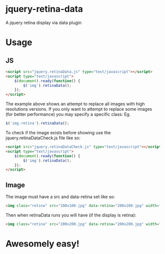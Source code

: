 jquery-retina-data
==================

A jquery retina display via data plugin

# Usage
## JS
```html
<script src="jquery.retinaData.js" type="text/javascript"></script>
<script type="text/javascript">
    $(document).ready(function() {
        $('img').retinaData();
    });
</script>
```

The example above shows an attempt to replace all images with high resolutions versions. If you only want to attempt to replace some images (for better performance) you may specify a specific class: Eg.

```js
$('img.retina').retinaData();
```

To check if the image exists before showing use the jquery.retinaDataCheck.js file like so:
```html
<script src="jquery.retinaDataCheck.js" type="text/javascript"></script>
<script type="text/javascript">
    $(document).ready(function() {
        $('img').retinaData();
    });
</script>
```

## Image
The image must have a src and data-retina set like so:
```html
<img class="retina" src="100x100.jpg" data-retina="200x200.jpg" width="100" height="100" alt="Sample">
```
Then when retinaData runs you will have (if the display is retina):
```html
<img class="retina" src="200x200.jpg" data-retina="200x200.jpg" width="100" height="100" alt="Sample">
```

# Awesomely easy!

